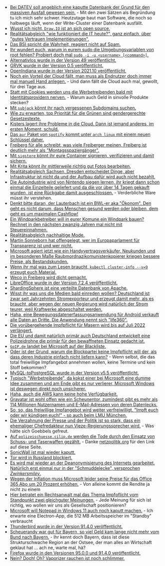 * [Bei DATEV soll angeblich eine kaputte Datenbank der Grund für den massiven Ausfall gewesen sein.](https://www.borncity.com/blog/2021/12/04/ursache-fr-massive-datev-strung-8-11-2021/) - Mit den zwei Sätzen als Begründung tu ich mich sehr schwer. Heutzutage baut man Software, die noch so halbwegs läuft, wenn der Write-Cluster einer Datenbank ausfällt.
* [Wusst ich nicht, `Draw.IO` ist an sich open source.](https://opensource.com/article/21/12/open-source-mind-mapping-drawio)
* [Realitätsabgleich "wie funktioniert die IT heute?", ganz einfach, über "gutes Vertrauen Implementierungen".](https://utcc.utoronto.ca/~cks/space/blog/tech/StandardsNeedGoodFaith)
* [Das BSI spricht die Wahrheit, reagiert nicht auf Spam.](https://www.borncity.com/blog/2021/12/05/bsi-empfehlung-reagiert-nicht-auf-spam-mails/)
* [Ihr wundert euch, warum in eurem sudo die Umgebungsvariablen von root fehlen? Probiert doch mal `sudo -i -u <username> [<command>]`.](https://www.shellhacks.com/sudo-as-another-user/)
* [Alternativlos wurde in der Version 49 veröffentlicht.](https://blog.fefe.de/?ts=9f53dcc5)
* [GRVK wurde in der Version 0.5 veröffentlicht.](https://www.phoronix.com/scan.php?page=news_item&px=GRVK-0.5-Mantle-On-Vulkan)
* [OpenIndiana wurde in der Version 2021.10 veröffentlicht.](https://www.phoronix.com/scan.php?page=news_item&px=OpenIndiana-2021.10)
* [Noch ein Vorteil der Cloud fällt, man muss als Endnutzer doch immer mal manuell Hand anlegen.](https://www.borncity.com/blog/2021/12/05/umzug-der-magentacloud-daten-bis-5-12-sichern-ab-6-12-fr-3-tage-kein-zugriff/) - Und dann fällt die Cloud auch mal, gewollt, für drei Tage aus.
* [Statt mit Cookies werden uns die Werbetreibenden bald mit Identitätsprovidern nerven.](https://www.kuketz-blog.de/tracking-durch-identitaetsprovider/) - Warum auch Geld in sinvolle Produkte stecken?
* [Mit `subjack` könnt ihr nach vergessenen Subdomains suchen.](https://scheible.it/kali-linux-tool_subjack/)
* [Wie zu erwarten, top Priorität für die Grünen sind gendergerechte Gesetzestexte.](https://blog.fefe.de/?ts=9f53375b)
* [Kisters lagert ihre Probleme in die Cloud. Dann ist jemand anderes, im ersten Moment, schuld.](https://blog.fefe.de/?ts=9f533594)
* [Das `aur` Paket von `spotify` kommt unter `arch linux` mit einem neuen Schlüssel daher.](https://linuxundich.de/gnu-linux/neuer-gpg-key-fuer-spotify-unter-arch/)
* [Freiberg für alle schreibt, was viele Freiberger meinen, Freiberg ist deutlich mehr als "Montagsspaziergänger".](https://freibergfueralle.de/offener-brief)
* [Mit `sigstore` könnt ihr eure Container signieren, verifizieren und damit sichern.](https://opensource.com/article/21/12/sigstore-container-images)
* [Mit Krita könnt ihr mittlerweile richtig gut Fotos bearbeiten.](https://opensource.com/article/21/12/open-source-photo-editing-krita)
* [Realitätsabgleich Sachsen, Dresden entscheidet Dinge, aber Infrastruktur ist nicht da und der Aufbau dafür wird auch nicht bezahlt.](https://blog.fefe.de/?ts=9f509cd7)
* [Die Autoindustrie wird von Nintendo siegen lernen, ihr kriegt dann schon einmal die Einzelteile geliefert und da die vor über 14 Tagen gekauft wurden, ist eine Rückgabe damit ausgeschlossen.](https://blog.fefe.de/?ts=9f50964d) - Verderbliche Ware müsst ihr verstehen.
* [Denkt bitte daran, der Lauterbach ist ein BWL-er aka "Ökonom". Den geht es nicht darum, dass Menschen gesund werden oder bleiben, dem geht es um maximalen Cashflow!](https://blog.fefe.de/?ts=9f509081)
* [Ein Windparkbetreiber will in eurer Komune ein Windpark bauen? Rechnet in den nächsten zwanzig Jahren mal nicht mit Steuereinnahmen.](https://blog.fefe.de/?ts=9f533cda)
* [Realitätsabgleich nachhaltige Mode.](https://netzfrauen.org/2021/12/06/fashion-5/)
* [Martin Sonneborn hat offengelegt, wer im Europaparlament für Transparenz ist und wer nicht.](https://martinsonneborn.de/vonderleyens-geheime-pfizer-sms/)
* [Microsoft agiert jetzt wie ein Handyvertragsverkäufer, Neukunden und im besonderen Maße Raubmordnazikomunistenkopierer kriegen bessere Preise, als Bestandskunden.](https://www.bleepingcomputer.com/news/microsoft/microsoft-offers-50-percent-subscription-discounts-to-office-pirates/)
* [Wenn ihr mal was zum Lesen braucht, `kubectl cluster-info --v=9` erzeugt euch Material.](https://www.shellhacks.com/kubectl-debug-increase-verbosity/)
* [Weco in Freiberg wird dicht gemacht.](https://www.mdr.de/nachrichten/sachsen/chemnitz/freiberg/corona-hersteller-weco-feuerwerk-schliessung-100.html)
* [LibreOffice wurde in der Version 7.2.4 veröffentlicht.](https://www.planet3dnow.de/cms/64108-libreoffice-7-2-4-community/)
* [ShardingSphere ist eine verteilte Datenbank von Apache.](https://opensource.com/article/21/12/apache-shardingsphere)
* [Wisst ihr was uns die Medien bald einreden wollen? Deutschland ist zwar seit Jahrzehnten Stromexporteur und erzeugt damit mehr, als es braucht, aber wegen der neuen Regierung wird natürlich der Strom teurer, weil Kraftwerke abgeschaltet werden.](https://www.sonnenseite.com/de/energie/ewi-analyse-das-bedeutet-der-koalitionsvertrag-fuer-den-stromsektor/)
* [Haha, eine Bewegungsdatenerfassungsanwendung für Android verkauft alle Daten an Dritte. Die Anwendung nennt sich "life360".](https://www.borncity.com/blog/2021/12/07/app-life360-family-suchen-verkaufte-gps-standortdaten-seit-2016/)
* [Die vorübergehende Impfpflicht für Masern wird bis auf Juli 2022 verlängert.](https://impfentscheidung.online/masern-verlaengerung-uebergangsfrist/)
* [Die EU und damit natürlich primär auch Deutschland entwickelt eine Polizeidrohne die primär für den bewaffneten Einsatz gedacht ist.](https://netzpolitik.org/2021/mit-deutscher-beteiligung-eu-militaer-entwickelt-neuartige-polizeidrohne/)
* [`GoIP.de` landet bei Microsoft auf der Blackliste.](https://www.borncity.com/blog/2021/12/07/goip-de-auf-blacklist-gesetzt-kein-mailempfang-mehr-mit-microsoft-konten/)
* [Oder ist der Grund, warum die Blockpartei keine Impfpflicht will der, als dass deren Industrie einfach nicht liefern kann?](https://blog.fefe.de/?ts=9f519acf) - Wenn selbst, die das total freiwillige Impfangebot annehmen wollen, keine Termine und kein Stoff bekommen?
* [MySQL-toPostgreSQL wurde in der Version v5.5 veröffentlicht.](https://www.postgresql.org/about/news/mysql-to-postgresql-v55-has-been-released-2369/)
* [Typisch "Werbetreibende", da kokst einer bei Microsoft eine dumme Idee zusammen und am Ende gibt es nur verlierer, Microsoft Windows ist deswegen direkt noch unsicherer.](https://blog.fefe.de/?ts=9f51b3ca)
* [Haha, auch die AWS kann keine hohe Verfügbarkeit.](https://blog.fefe.de/?ts=9f514e87)
* [Gravatar ist wohl offen wie ein Scheunentor, zumindest gibt es mehr als 114 Millionen Nutzernamen und E-Mail-Adressen von deren Datenlecks.](https://www.borncity.com/blog/2021/12/07/gravatar-ca-114-mio-nutzernamen-und-e-mail-adressen-im-untergrund-verfgbar/)
* [So, so, das freiwillige Impfangebot wird weiter verfreiwilligt. "Impft euch oder wir kündigen euch!" - so auch beim LMU München.](https://blog.fefe.de/?ts=9f4ed501)
* [Die Verzahnung der Presse und der Politik ist so stark, dass ein ehemaliger Chefredakteur nun Vieze-Regierungssprecher wird.](https://blog.fefe.de/?ts=9f511c9d) - Was hätte sich Goebbels gefreut.
* [Auf `polizeischuesse.cilip.de` werden die Tode durch den Einsatz von Schuss- und Taserwaffen gezählt.](https://polizeischuesse.cilip.de/) - Danke [netzpolitik.org](https://netzpolitik.org/2021/datenvisualisierung-website-sammelt-toedliche-polizeischuesse/) für den Link auf diese Seite.
* [SonicWall ist mal wieder kaputt.](https://www.bleepingcomputer.com/news/security/sonicwall-strongly-urges-customers-to-patch-critical-sma-100-bugs/)
* [Tor wird in Russland blockiert.](https://www.bleepingcomputer.com/news/security/tor-s-main-site-blocked-in-russia-as-censorship-widens/)
* [Es wird mal wieder an der Deanonymisierung des Internets gearbeitet. Natürlich erst einmal nur in der "Schmuddelecke", versprochen *Zwinkersmiley*.](https://netzpolitik.org/2021/digitale-dienste-gesetz-eu-koennte-anonyme-uploads-auf-pornoseiten-verbieten/)
* [Wegen der Inflation muss Microsoft leider seine Preise für das Office 365 Abo um 20 Prozent erhöhen.](https://www.borncity.com/blog/2021/12/08/daumenschraube-monats-abo-fr-microsoft-office-365-soll-20-teurer-werden/) - Von alleine kommt die Rendite ja nicht zu einem
* [Hier betratet ein Rechtsanwalt mal das Thema Impfpflicht vom Standpunkt zwei gleichguter Meinungen.](https://verfassungsblog.de/die-enttabuisierung-des-korpers/) - Jede Meinung für sich ist richtig, wo wollen wir uns als Gesellschaft positionieren?
* [Microsoft will Notepad in Windows 11 auch noch kaputt machen.](https://www.bleepingcomputer.com/news/microsoft/microsoft-starts-rolling-out-redesigned-notepad-for-windows-11/) - Ich erwarte eine Electron-App, die 512 MB Arbeitsspeicher im "Standby" verbraucht
* [Thunderbird wurde in der Version 91.4.0 veröffentlicht.](https://www.borncity.com/blog/2021/12/07/thunderbird-91-4-0/)
* [Scheuerandy war gut für Bayern, so viel Geld kam lange nicht mehr vom Bund nach Bayern.](https://netzpolitik.org/2021/funklochamt-andi-scheuers-letzter-skandal/) - Ihr kennt doch Bayern, dass ist diese Strukturschwache Region an der Ostsee, der man alles an Wirtschaft geklaut hat ... ach ne, warte mal, hä?
* [Firefox wurde in den Versionen 95.0.0 und 91.4.0 veröffentlicht.](https://www.borncity.com/blog/2021/12/07/firefox-95-91-4-0esr/)
* [Nein? Doch! Oh? Vaporizer rauchen ist noch schlimmer.](https://blog.fefe.de/?ts=9f4cf7fe)

